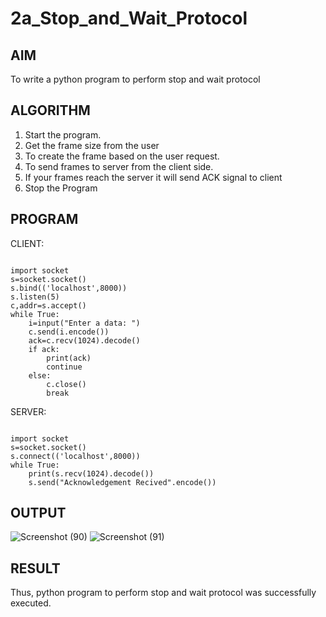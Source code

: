 # 2a_Stop_and_Wait_Protocol
## AIM 
To write a python program to perform stop and wait protocol
## ALGORITHM
1. Start the program.
2. Get the frame size from the user
3. To create the frame based on the user request.
4. To send frames to server from the client side.
5. If your frames reach the server it will send ACK signal to client
6. Stop the Program
## PROGRAM
CLIENT:
```
 
import socket 
s=socket.socket() 
s.bind(('localhost',8000))
s.listen(5) 
c,addr=s.accept() 
while True: 
    i=input("Enter a data: ") 
    c.send(i.encode()) 
    ack=c.recv(1024).decode() 
    if ack: 
        print(ack) 
        continue 
    else: 
        c.close() 
        break 
```
SERVER:
```
 
import socket 
s=socket.socket() 
s.connect(('localhost',8000)) 
while True: 
    print(s.recv(1024).decode()) 
    s.send("Acknowledgement Recived".encode())

```
## OUTPUT
![Screenshot (90)](https://github.com/HareeshrajaR/2a_Stop_and_Wait_Protocol/assets/144870459/245a86e8-13af-4ac2-a591-a6d9f4a060e9)
![Screenshot (91)](https://github.com/HareeshrajaR/2a_Stop_and_Wait_Protocol/assets/144870459/08e3a640-7d42-42a0-9236-95ddcd6e229b)



## RESULT
Thus, python program to perform stop and wait protocol was successfully executed.
